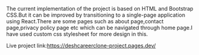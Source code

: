 <!---project-description--->

The current implementation of the project is based on HTML and Bootstrap CSS.But it can be improved by transitioning to a single-page application using React.There are some pages such as about page,contact page,privacy policy page etc which can be navigated through home page.I have used custom css stylesheet for more design in this.

Live project link:https://deshcareerclone-project.pages.dev/
